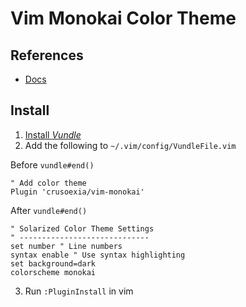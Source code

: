 Vim Monokai Color Theme
==========================

References
-----------
* [Docs](https://github.com/crusoexia/vim-monokai)

Install
-------
1. [Install *Vundle*](https://github.com/brandyn1bennett/documentation/blob/master/vim/vundle.md)
2. Add the following to `~/.vim/config/VundleFile.vim`

Before `vundle#end()`
```VimL
" Add color theme
Plugin 'crusoexia/vim-monokai' 
```

After `vundle#end()`
```VimL
" Solarized Color Theme Settings
" -----------------------------
set number " Line numbers
syntax enable " Use syntax highlighting
set background=dark
colorscheme monokai
```

3. Run `:PluginInstall` in vim
